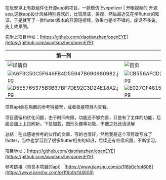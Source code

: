 在玩安卓上有款组件化开源app的项目，一款模仿 Eyepetizer | 开眼视频的 开源app,这款app设计风格特别喜欢的，比较简洁，美观，然后最近又在学flutter的知识，于是就写了一款flutter版本的开源短视频，效果也是听不错的，废话不多说，先上效果图。

先附上项目地址：[https://github.com/xiaotianzhen/openEYE](https://github.com/xiaotianzhen/openEYE)

第一列 | 第二列 | 第三列
-|-|-
![详情页](https://upload-images.jianshu.io/upload_images/5823355-658416146ae0f09d.jpg?imageMogr2/auto-orient/strip%7CimageView1/1/w/1240) |![首页](https://upload-images.jianshu.io/upload_images/5823355-9151d9d6a8efdb1e.jpg?imageMogr2/auto-orient/strip%7CimageView2/2/w/1240) | ![关注](https://upload-images.jianshu.io/upload_images/5823355-563d7684e4162e73.jpg?imageMogr2/auto-orient/strip%7CimageView2/2/w/1240) |
![A6F3C50C5F646FB4D55947B690980982.jpg](https://upload-images.jianshu.io/upload_images/5823355-3b6adfc764aecc7e.jpg?imageMogr2/auto-orient/strip%7CimageView2/2/w/1240) | ![CB556AFCD2FE0DB5682D424A95041BD6.jpg](https://upload-images.jianshu.io/upload_images/5823355-df28998e434d34d8.jpg?imageMogr2/auto-orient/strip%7CimageView2/2/w/1240) | ![CC647BD58FCC8E5A042391840191AE7D.jpg](https://upload-images.jianshu.io/upload_images/5823355-b00536691f6c5e8d.jpg?imageMogr2/auto-orient/strip%7CimageView2/2/w/1240)|
![D5E5765375B3B37BF7DE92C3D24E18A2.jpg](https://upload-images.jianshu.io/upload_images/5823355-76e0eef503972abc.jpg?imageMogr2/auto-orient/strip%7CimageView2/2/w/1240) |![E027CF4815F5290CBA232B3A8CE1D436.jpg](https://upload-images.jianshu.io/upload_images/5823355-b0f9ff71cc98d97d.jpg?imageMogr2/auto-orient/strip%7CimageView2/2/w/1240) |  |


项目api会在后面的参考链接里，或者直接项目内查看。

项目遗留和优化问题，由于时间有限，功能还不够完善，只是有了主体的功能，后面会加上上拉刷新，下拉加载，圆形头像等功能，不便之处还请谅解


总结：在此感谢参考的伙伴的文章，写的也很好，然后我将这个项目改写成了flutter，当中也学习到了很多flutter相关的知识，后续还有继续巩固，不断学习。

项目地址：[https://github.com/xiaotianzhen/openEYE](https://github.com/xiaotianzhen/openEYE)

参考链接（包含本项目的api）
[https://www.jianshu.com/p/1f6b0cfd4606](https://www.jianshu.com/p/1f6b0cfd4606)

